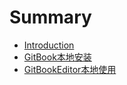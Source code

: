 # Summary

* [Introduction](README.md)
* [GitBook本地安装](test.md)
* [GitBookEditor本地使用](gitbookeditorben-di-shi-yong.md)



